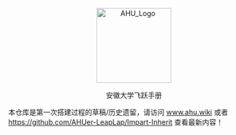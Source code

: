 <p align="center">
  <a href="https://xiaohai99.github.io/ahuf/#/">
    <img alt="AHU_Logo" src="./docs/_media/ahu.jpg" height="150">
  </a>
</p>

<p align="center">
  安徽大学飞跃手册
</p>

 
本仓库是第一次搭建过程的草稿/历史遗留，请访问 www.ahu.wiki 或者 https://github.com/AHUer-LeapLap/Impart-Inherit 查看最新内容！

